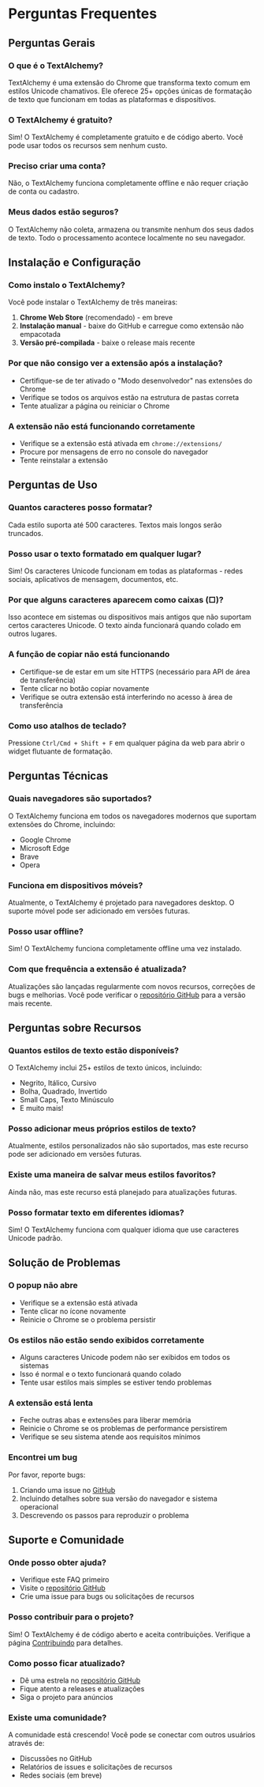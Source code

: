 # Perguntas Frequentes

## Perguntas Gerais

### O que é o TextAlchemy?
TextAlchemy é uma extensão do Chrome que transforma texto comum em estilos Unicode chamativos. Ele oferece 25+ opções únicas de formatação de texto que funcionam em todas as plataformas e dispositivos.

### O TextAlchemy é gratuito?
Sim! O TextAlchemy é completamente gratuito e de código aberto. Você pode usar todos os recursos sem nenhum custo.

### Preciso criar uma conta?
Não, o TextAlchemy funciona completamente offline e não requer criação de conta ou cadastro.

### Meus dados estão seguros?
O TextAlchemy não coleta, armazena ou transmite nenhum dos seus dados de texto. Todo o processamento acontece localmente no seu navegador.

## Instalação e Configuração

### Como instalo o TextAlchemy?
Você pode instalar o TextAlchemy de três maneiras:
1. **Chrome Web Store** (recomendado) - em breve
2. **Instalação manual** - baixe do GitHub e carregue como extensão não empacotada
3. **Versão pré-compilada** - baixe o release mais recente

### Por que não consigo ver a extensão após a instalação?
- Certifique-se de ter ativado o "Modo desenvolvedor" nas extensões do Chrome
- Verifique se todos os arquivos estão na estrutura de pastas correta
- Tente atualizar a página ou reiniciar o Chrome

### A extensão não está funcionando corretamente
- Verifique se a extensão está ativada em `chrome://extensions/`
- Procure por mensagens de erro no console do navegador
- Tente reinstalar a extensão

## Perguntas de Uso

### Quantos caracteres posso formatar?
Cada estilo suporta até 500 caracteres. Textos mais longos serão truncados.

### Posso usar o texto formatado em qualquer lugar?
Sim! Os caracteres Unicode funcionam em todas as plataformas - redes sociais, aplicativos de mensagem, documentos, etc.

### Por que alguns caracteres aparecem como caixas (□)?
Isso acontece em sistemas ou dispositivos mais antigos que não suportam certos caracteres Unicode. O texto ainda funcionará quando colado em outros lugares.

### A função de copiar não está funcionando
- Certifique-se de estar em um site HTTPS (necessário para API de área de transferência)
- Tente clicar no botão copiar novamente
- Verifique se outra extensão está interferindo no acesso à área de transferência

### Como uso atalhos de teclado?
Pressione `Ctrl/Cmd + Shift + F` em qualquer página da web para abrir o widget flutuante de formatação.

## Perguntas Técnicas

### Quais navegadores são suportados?
O TextAlchemy funciona em todos os navegadores modernos que suportam extensões do Chrome, incluindo:
- Google Chrome
- Microsoft Edge
- Brave
- Opera

### Funciona em dispositivos móveis?
Atualmente, o TextAlchemy é projetado para navegadores desktop. O suporte móvel pode ser adicionado em versões futuras.

### Posso usar offline?
Sim! O TextAlchemy funciona completamente offline uma vez instalado.

### Com que frequência a extensão é atualizada?
Atualizações são lançadas regularmente com novos recursos, correções de bugs e melhorias. Você pode verificar o [repositório GitHub](https://github.com/felipebossolani/text-alchemy-chrome-extension) para a versão mais recente.

## Perguntas sobre Recursos

### Quantos estilos de texto estão disponíveis?
O TextAlchemy inclui 25+ estilos de texto únicos, incluindo:
- Negrito, Itálico, Cursivo
- Bolha, Quadrado, Invertido
- Small Caps, Texto Minúsculo
- E muito mais!

### Posso adicionar meus próprios estilos de texto?
Atualmente, estilos personalizados não são suportados, mas este recurso pode ser adicionado em versões futuras.

### Existe uma maneira de salvar meus estilos favoritos?
Ainda não, mas este recurso está planejado para atualizações futuras.

### Posso formatar texto em diferentes idiomas?
Sim! O TextAlchemy funciona com qualquer idioma que use caracteres Unicode padrão.

## Solução de Problemas

### O popup não abre
- Verifique se a extensão está ativada
- Tente clicar no ícone novamente
- Reinicie o Chrome se o problema persistir

### Os estilos não estão sendo exibidos corretamente
- Alguns caracteres Unicode podem não ser exibidos em todos os sistemas
- Isso é normal e o texto funcionará quando colado
- Tente usar estilos mais simples se estiver tendo problemas

### A extensão está lenta
- Feche outras abas e extensões para liberar memória
- Reinicie o Chrome se os problemas de performance persistirem
- Verifique se seu sistema atende aos requisitos mínimos

### Encontrei um bug
Por favor, reporte bugs:
1. Criando uma issue no [GitHub](https://github.com/felipebossolani/text-alchemy-chrome-extension/issues)
2. Incluindo detalhes sobre sua versão do navegador e sistema operacional
3. Descrevendo os passos para reproduzir o problema

## Suporte e Comunidade

### Onde posso obter ajuda?
- Verifique este FAQ primeiro
- Visite o [repositório GitHub](https://github.com/felipebossolani/text-alchemy-chrome-extension)
- Crie uma issue para bugs ou solicitações de recursos

### Posso contribuir para o projeto?
Sim! O TextAlchemy é de código aberto e aceita contribuições. Verifique a página [Contribuindo](/pt/contributing) para detalhes.

### Como posso ficar atualizado?
- Dê uma estrela no [repositório GitHub](https://github.com/felipebossolani/text-alchemy-chrome-extension)
- Fique atento a releases e atualizações
- Siga o projeto para anúncios

### Existe uma comunidade?
A comunidade está crescendo! Você pode se conectar com outros usuários através de:
- Discussões no GitHub
- Relatórios de issues e solicitações de recursos
- Redes sociais (em breve) 